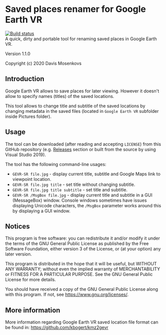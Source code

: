 Saved places renamer for Google Earth VR
===============
[![Build status](https://ci.appveyor.com/api/projects/status/ppcrgpf3v57r9dms?svg=true)](https://ci.appveyor.com/project/DavisNT/googleearthvr-saved-renamer)  
A quick, dirty and portable tool for renaming saved places in Google Earth VR.

Version 1.1.0

Copyright (c) 2020 Davis Mosenkovs

## Introduction

Google Earth VR allows to save places for later viewing. However it doesn't 
allow to specify names (titles) of the saved locations.

This tool allows to change title and subtitle of the saved locations by 
changing metadata in the saved files (located in `Google Earth VR` subfolder 
inside Pictures folder).

## Usage

The tool can be downloaded (after reading and accepting `LICENSE`) from 
this GitHub repository (e.g. [Releases](https://github.com/DavisNT/GoogleEarthVR-saved-renamer/releases) 
section or built from the source by using Visual Studio 2019).

The tool has the following command-line usages:
* `GEVR-SR file.jpg` - display current title, subtitle and Google Maps link to viewpoint location.
* `GEVR-SR file.jpg title` - set title without changing subtitle.
* `GEVR-SR file.jpg title subtitle` - set title and subtitle.
* `GEVR-SR /MsgBox file.jpg` - display current title and subtitle in a GUI (MessageBox) window. Console windows sometimes have issues displaying Unicode characters, the `/MsgBox` parameter works around this by displaying a GUI window.

## Notices

This program is free software: you can redistribute it and/or modify
it under the terms of the GNU General Public License as published by
the Free Software Foundation, either version 3 of the License, or
(at your option) any later version.

This program is distributed in the hope that it will be useful,
but WITHOUT ANY WARRANTY; without even the implied warranty of
MERCHANTABILITY or FITNESS FOR A PARTICULAR PURPOSE.  See the
GNU General Public License for more details.

You should have received a copy of the GNU General Public License
along with this program.  If not, see <https://www.gnu.org/licenses/>.

## More information

More information regarding Google Earth VR saved location file format can be found in: https://github.com/kbogert/kmz2gevr
